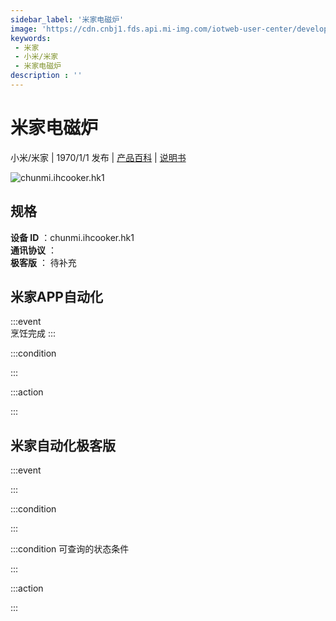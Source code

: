 ```yaml
---
sidebar_label: '米家电磁炉'
image: 'https://cdn.cnbj1.fds.api.mi-img.com/iotweb-user-center/developer_1679069105619Wog4nBph.png?GalaxyAccessKeyId=AKVGLQWBOVIRQ3XLEW&Expires=9223372036854775807&Signature=bfThHzABXAfPo7r3AwxwtZdclII='
keywords: 
 - 米家
 - 小米/米家
 - 米家电磁炉
description : ''
---
```

# 米家电磁炉

小米/米家 | 1970/1/1 发布 | [产品百科](https://home.mi.com/webapp/content/baike/product/index.html?model=chunmi.ihcooker.hk1/) | [说明书](https://home.mi.com/views/introduction.html?model=chunmi.ihcooker.hk1&region=cn)

![chunmi.ihcooker.hk1](https://cdn.cnbj1.fds.api.mi-img.com/iotweb-user-center/developer_1679069105619Wog4nBph.png?GalaxyAccessKeyId=AKVGLQWBOVIRQ3XLEW&Expires=9223372036854775807&Signature=bfThHzABXAfPo7r3AwxwtZdclII=)

## 规格  
> 
**设备 ID** ：chunmi.ihcooker.hk1  
**通讯协议** ：  
**极客版**  ： 待补充 


## 米家APP自动化  

:::event  
烹饪完成
:::

:::condition  

:::

:::action   

:::

## 米家自动化极客版  

:::event  

:::

:::condition  

:::

:::condition 可查询的状态条件  

:::

:::action  

:::

        
